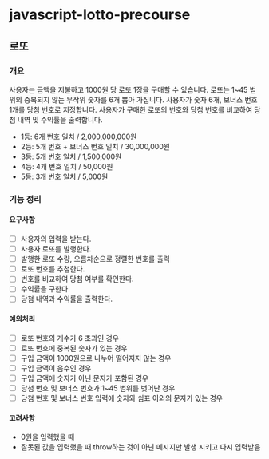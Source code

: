 # javascript-lotto-precourse
## 로또
### 개요
사용자는 금액을 지불하고 1000원 당 로또 1장을 구매할 수 있습니다.
로또는 1~45 범위의 중복되지 않는 무작위 숫자를 6개 뽑아 가집니다.
사용자가 숫자 6개, 보너스 번호 1개를 당첨 번호로 지정합니다.
사용자가 구매한 로또의 번호와 당첨 번호를 비교하여 당첨 내역 및 수익률을 출력합니다.
- 1등: 6개 번호 일치 / 2,000,000,000원
- 2등: 5개 번호 + 보너스 번호 일치 / 30,000,000원
- 3등: 5개 번호 일치 / 1,500,000원
- 4등: 4개 번호 일치 / 50,000원
- 5등: 3개 번호 일치 / 5,000원


### 기능 정리
#### 요구사항
- [ ] 사용자의 입력을 받는다.
- [ ] 사용자 로또를 발행한다.
- [ ] 발행한 로또 수량, 오름차순으로 정렬한 번호를 출력
- [ ] 로또 번호를 추첨한다.
- [ ] 번호를 비교하여 당첨 여부를 확인한다.
- [ ] 수익률을 구한다.
- [ ] 당첨 내역과 수익률을 출력한다.
#### 예외처리
- [ ] 로또 번호의 개수가 6 초과인 경우
- [ ] 로또 번호에 중복된 숫자가 있는 경우
- [ ] 구입 금액이 1000원으로 나누어 떨어지지 않는 경우
- [ ] 구입 금액이 음수인 경우
- [ ] 구입 금액에 숫자가 아닌 문자가 포함된 경우
- [ ] 당첨 번호 및 보너스 번호가 1~45 범위를 벗어난 경우
- [ ] 당첨 번호 및 보너스 번호 입력에 숫자와 쉼표 이외의 문자가 있는 경우
#### 고려사항
- 0원을 입력했을 때
- 잘못된 값을 입력했을 때 throw하는 것이 아닌 메시지만 발생 시키고 다시 입력받음